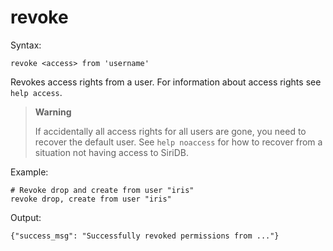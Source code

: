 revoke
======

Syntax:

	revoke <access> from 'username'
	
Revokes access rights from a user. For information about access rights
see `help access`.

>**Warning**
>
>If accidentally all access rights for all users are gone, you need to recover 
>the default user. See `help noaccess` for how to recover from a situation
>not having access to SiriDB.

Example:

	# Revoke drop and create from user "iris"
	revoke drop, create from user "iris"
	
	
Output:

	{"success_msg": "Successfully revoked permissions from ..."}